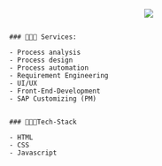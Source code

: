 <p align="center">
  <img src="https://i.ibb.co/258dsY4/Marc-Becker-Banner.png" />
</p>

```Business Process Manager with coding experience, based in Cologne//GER . 

### 👨🏼‍🔧 Services:

- Process analysis
- Process design
- Process automation
- Requirement Engineering
- UI/UX
- Front-End-Development
- SAP Customizing (PM)


### 👨🏼‍💻Tech-Stack

- HTML
- CSS
- Javascript

```



